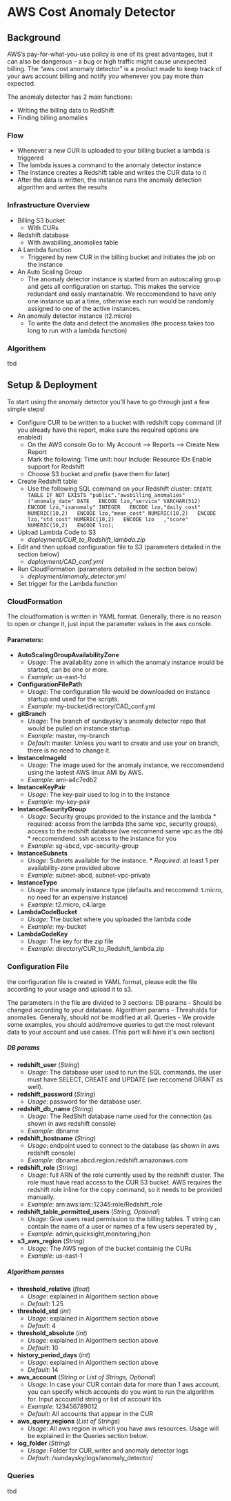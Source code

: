 # AWS Cost Anomaly Detector

## Background
AWS’s pay-for-what-you-use policy is one of its great advantages, but it can also be dangerous – a bug or high traffic might cause unexpected billing.
The “aws cost anomaly detector” is a product made to keep track of your aws account billing and notify you whenever you pay more than expected.

The anomaly detector has 2 main functions:
* Writing the billing data to RedShift
* Finding billing anomalies


### Flow
* Whenever a new CUR is uploaded to your billing bucket a lambda is triggered
* The lambda issues a command to the anomaly detector instance 
* The instance creates a Redshift table and writes the CUR data to it
* After the data is written, the instance runs the anomaly detection algorithm and writes the results


### Infrastructure Overview
* Billing S3 bucket
	* With CURs
* Redshift database
	* With awsbilling_anomalies table
* A Lambda function
	* Triggered by new CUR in the billing bucket and initiates the job on the instance
* An Auto Scaling Group
	* The anomaly detector instance is started from an autoscaling group and gets all configuration on startup.
      This makes the service redundant and easly mantainable.
	  We reccomendend to have only one instance up at a time, otherwise each run would be randomly assigned to one of the active instances.
* An anomaly detector instance (t2.micro)
	* To write the data and detect the anomalies (the process takes too long to run with a lambda function)


### Algorithem
tbd


## Setup & Deployment
To start using the anomaly detector you’ll have to go through just a few simple steps!

* Configure CUR to be written to a bucket with redshift copy command
	(if you already have the report, make sure the required options are enabled)
	* On the AWS console Go to:
		My Account --> Reports --> Create New Report
	* Mark the following:
			Time unit: hour
			Include: Resource IDs
			Enable support for Redshift
	* Choose S3 bucket and prefix (save them for later)
* Create Redshift table
	* Use the following SQL command on your Redshift cluster:
	```CREATE TABLE IF NOT EXISTS "public"."awsbilling_anomalies" ("anomaly_date" DATE   ENCODE lzo,"service" VARCHAR(512)   ENCODE lzo,"isanomaly" INTEGER   ENCODE lzo,"daily_cost" NUMERIC(10,2)   ENCODE lzo,"mean_cost" NUMERIC(10,2)   ENCODE lzo,"std_cost" NUMERIC(10,2)   ENCODE lzo	,"score" NUMERIC(10,2)   ENCODE lzo);```
* Upload Lambda Code to S3
  * *deployment/CUR_to_Redshift_lambda.zip*
* Edit and then upload configuration file to S3 (parameters detailed in the section below)
  * *deployment/CAD_conf.yml*
* Run CloudFormation (parameters detailed in the section below)
  * *deployment/anomaly_detector.yml*
* Set trigger for the Lambda function


### CloudFormation
The cloudformation is written in YAML format.
Generally, there is no reason to open or change it, just input the parameter values in the aws console.

#### Parameters:
* **AutoScalingGroupAvailabilityZone**
  * *Usage*: The availability zone in which the anomaly instance would be started, can be one or more.
  * *Example*: us-east-1d
* **ConfigurationFilePath**
  * *Usage*: The configuration file would be downloaded on instance startup and used for the scripts.
  * *Example*: my-bucket/directory/CAD_conf.yml
* **gitBranch**
  * *Usage*: The branch of sundaysky's anomaly detector repo that would be pulled on instance startup.
  * *Example*: master, my-branch
  * *Default*: master. Unless you want to create and use your on branch, there is no need to change it.
* **InstanceImageId**
  * *Usage*: The image used for the anomaly instance, we reccomendend using the lastest AWS linux AMI by AWS.
  * *Example*: ami-a4c7edb2
* **InstanceKeyPair**
  * *Usage*: The key-pair used to log in to the instance
  * *Example*: my-key-pair
* **InstanceSecurityGroup**
  * *Usage*: Security groups provided to the instance and the lambda
		 * required: access from the lambda (the same vpc, security groups), access to the redshift database (we reccomend same vpc as the db)
		 * reccomendend: ssh access to the instance for you
  * *Example*: sg-abcd, vpc-security-group
* **InstanceSubnets**
  * *Usage*: Subnets available for the instance. 
		 * *Required*: at least 1 per availability-zone provided above
  * *Example*: subnet-abcd, subnet-vpc-private
* **InstanceType**
  * *Usage*: the anomaly instance type (defaults and reccomend: t.micro, no need for an expensive instance)
  * *Example*: t2.micro, c4.large
* **LambdaCodeBucket**
  * *Usage*: The bucket where you uploaded the lambda code
  * *Example*: my-bucket
* **LambdaCodeKey**
  * *Usage*: The key for the zip file
  * *Example*: directory/CUR_to_Redshift_lambda.zip

  
### Configuration File
the configuration file is created in YAML format, please edit the file according to your usage and upload it to s3.

The parameters in the file are divided to 3 sections:
	DB params - Should be changed according to your database.
	Algorithem params - Thresholds for anomalies. Generally, should not be modified at all.
	Queries - We provide some examples, you should add/remove queries to get the most relevant data to your account and use cases. (This part will have it's own section)

##### DB params
* **redshift_user** (*String*)
  * *Usage*: The database user used to run the SQL commands. the user must have SELECT, CREATE and UPDATE (we reccomend GRANT as well).
* **redshift_password** (*String*)
  * *Usage*: password for the database user.
* **redshift_db_name** (*String*)
  * *Usage*: The RedShift database name used for the connection (as shown in aws redshift console)
  * *Example*: dbname
* **redshift_hostname** (*String*)
  * *Usage*: endpoint used to connect to the database (as shown in aws redshift console)
  * *Example*: dbname.abcd.region.redshift.amazonaws.com
* **redshift_role** (*String*)
  * *Usage*: full ARN of the role currently used by the redshift cluster. The role must have read access to the CUR S3 bucket. AWS requires the redshift role inline for the copy command, so it needs to be provided manually.
  * *Example*: arn:aws:iam::12345:role/Redshift_role
* **redshift_table_permitted_users** (*String, Optional*)
  * *Usage*: Give users read permission to the billing tables. T string can contain the name of a user or names of a few users seperated by ,
  * *Example*: admin,quicksight,monitoring,jhon
* **s3_aws_region** (*String*)
  * *Usage*: The AWS region of the bucket containig the CURs
  * *Example*: us-east-1

##### Algorithem params
* **threshold_relative** (*float*)
  * *Usage*: explained in Algorithem section above
  * *Default*: 1.25
* **threshold_std** (*int*)
  * *Usage*: explained in Algorithem section above
  * *Default*: 4
* **threshold_absolute** (*int*)
  * *Usage*: explained in Algorithem section above
  * *Default*: 10
* **history_period_days** (*int*)
  * *Usage*: explained in Algorithem section above
  * *Default*: 14 
* **aws_account** (*String or List of Strings, Optional*)
  * *Usage*: In case your CUR contain data for more than 1 aws account, you can specify which accounts do you want to run the algorithm for. Input accountId string or list of account Ids
  * *Example*: 123456789012
  * *Default*: All accounts that appear in the CUR
* **aws_query_regions** (*List of Strings*)
  * *Usage*: All aws region in which you have aws resources. Usage will be explained in the Queries section below.
* **log_folder** (*String*)
  * *Usage*: Folder for CUR_writer and anomaly detector logs
  * *Default*: /sundaysky/logs/anomaly_detector/

### Queries
tbd


